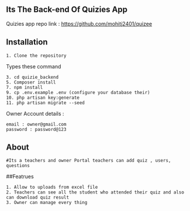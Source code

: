 

## Its The Back-end Of Quizies App


Quizies app repo link : https://github.com/mohitj2401/quizee


## Installation 

    1. Clone the repository

Types these command 

    3. cd quizie_backend
    5. Composer install
    7. npm install
    9. cp .env.example .env (configure your database their)
    10. php artisan key:generate
    11. php artisan migrate --seed

Owner Account details :

    email : owner@gmail.com
    password : password@123



## About
    
    #Its a teachers and owner Portal teachers can add quiz , users, questions
    
##Featrues

    1. Allow to uploads from excel file
    2. Teachers can see all the student who attended their quiz and also can download quiz result
    3. Owner can manage every thing  
    
 
 

